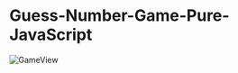 # Guess-Number-Game-Pure-JavaScript

![GameView](https://user-images.githubusercontent.com/54927584/172288602-93f49564-c63a-4ca6-b6c4-c24e33c96899.jpg)
